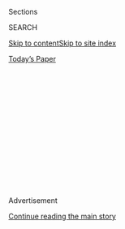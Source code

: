 <div id="app">

<div>

<div>

<div>

<div class="NYTAppHideMasthead css-1q2w90k e1suatyy0">

<div class="section css-ui9rw0 e1suatyy2">

<div class="css-eph4ug er09x8g0">

<div class="css-6n7j50">

</div>

<span class="css-1dv1kvn">Sections</span>

<div class="css-10488qs">

<span class="css-1dv1kvn">SEARCH</span>

</div>

[Skip to content](#site-content)[Skip to site
index](#site-index)

</div>

<div class="css-10698na e1huz5gh0">

</div>

</div>

<div id="masthead-bar-one" class="section hasLinks css-15hmgas e1csuq9d3">

<div class="css-uqyvli e1csuq9d0">

</div>

<div class="css-1uqjmks e1csuq9d1">

</div>

<div class="css-9e9ivx">

[](https://myaccount.nytimes3xbfgragh.onion/auth/login?response_type=cookie&client_id=vi)

</div>

<div class="css-1bvtpon e1csuq9d2">

[Today’s
Paper](https://www.nytimes3xbfgragh.onion/section/todayspaper)

</div>

</div>

</div>

</div>

<div data-aria-hidden="false">

<div id="site-content" data-role="main">

<div>

<div class="css-1aor85t" style="opacity:0.000000001;z-index:-1;visibility:hidden">

<div class="css-1hqnpie">

<div class="css-epjblv">

<span class="css-17xtcya">[Opinion](/section/opinion)</span><span class="css-x15j1o">|</span><span class="css-fwqvlz">The
Less Impossible Israeli-Palestinian
Peace</span>

</div>

<div class="css-k008qs">

<div class="css-1iwv8en">

<span class="css-18z7m18"></span>

<div>

</div>

</div>

<span class="css-1n6z4y">https://nyti.ms/2Ewd4Lo</span>

<div class="css-1705lsu">

<div class="css-4xjgmj">

<div class="css-4skfbu" data-role="toolbar" data-aria-label="Social Media Share buttons, Save button, and Comments Panel with current comment count" data-testid="share-tools">

  - 
  - 
  - 
  - 
    
    <div class="css-6n7j50">
    
    </div>

  - 
  - 

</div>

</div>

</div>

</div>

</div>

</div>

<div id="NYT_TOP_BANNER_REGION" class="css-13pd83m">

</div>

<div id="top-wrapper" class="css-1sy8kpn">

<div id="top-slug" class="css-l9onyx">

Advertisement

</div>

[Continue reading the main
story](#after-top)

<div class="ad top-wrapper" style="text-align:center;height:100%;display:block;min-height:250px">

<div id="top" class="place-ad" data-position="top" data-size-key="top">

</div>

</div>

<div id="after-top">

</div>

</div>

<div>

<div class="css-v5btjw etb61u70">

<div class="css-v05ibm etb61u71">

[Opinion](/section/opinion)

</div>

</div>

<div id="sponsor-wrapper" class="css-1hyfx7x">

<div id="sponsor-slug" class="css-19vbshk">

Supported by

</div>

[Continue reading the main
story](#after-sponsor)

<div id="sponsor" class="ad sponsor-wrapper" style="text-align:center;height:100%;display:block">

</div>

<div id="after-sponsor">

</div>

</div>

<div class="css-186x18t">

</div>

<div class="css-1vkm6nb ehdk2mb0">

# The Less Impossible Israeli-Palestinian Peace

</div>

The two-state idea is comatose but not dead.

<div class="css-18e8msd">

<div class="css-vp77d3 epjyd6m0">

<div class="css-1p10dcb ey68jwv0" data-aria-hidden="true">

[![Roger
Cohen](https://static01.graylady3jvrrxbe.onion/images/2014/11/01/opinion/cohen-circular/cohen-circular-thumbLarge-v6.png
"Roger Cohen")](https://www.nytimes3xbfgragh.onion/by/roger-cohen)

</div>

<div class="css-1baulvz">

By [<span class="css-1baulvz last-byline" itemprop="name">Roger
Cohen</span>](https://www.nytimes3xbfgragh.onion/by/roger-cohen)

<div class="css-8atqhb">

Opinion Columnist

</div>

</div>

</div>

  - July 31,
    2020

  - 
    
    <div class="css-4xjgmj">
    
    <div class="css-d8bdto" data-role="toolbar" data-aria-label="Social Media Share buttons, Save button, and Comments Panel with current comment count" data-testid="share-tools">
    
      - 
      - 
      - 
      - 
        
        <div class="css-6n7j50">
        
        </div>
    
      - 
      - 
    
    </div>
    
    </div>

</div>

<div class="css-79elbk" data-testid="photoviewer-wrapper">

<div class="css-z3e15g" data-testid="photoviewer-wrapper-hidden">

</div>

<div class="css-1a48zt4 ehw59r15" data-testid="photoviewer-children">

![<span class="css-16f3y1r e13ogyst0" data-aria-hidden="true">The Dome
of the Rock, in Jerusalem’s Old City, a holy site that Jews call Temple
Mount and Muslims call the Noble
Sanctuary.</span><span class="css-cnj6d5 e1z0qqy90" itemprop="copyrightHolder"><span class="css-1ly73wi e1tej78p0">Credit...</span><span><span>Ammar
Awad/Reuters</span></span></span>](https://static01.graylady3jvrrxbe.onion/images/2020/07/31/opinion/31cohenWeb/merlin_168152001_a0c3adaf-6181-41d2-9c1d-fb79543f7c1e-articleLarge.jpg?quality=75&auto=webp&disable=upscale)

</div>

</div>

</div>

<div class="section meteredContent css-1r7ky0e" name="articleBody" itemprop="articleBody">

<div class="css-1fanzo5 StoryBodyCompanionColumn">

<div class="css-53u6y8">

Let’s play the Israel-Palestine impossibility game. It’s timely because
the two-state peace for which I have long argued is now widely deemed
unattainable. The answer, as one of the most thoughtful observers of the
conflict, [Peter Beinart, has recently
argued](https://www.nytimes3xbfgragh.onion/2020/07/08/opinion/israel-annexation-two-state-solution.html),
must be one state with equal rights for Jews and Palestinians, “a Jewish
home that is not a Jewish state.”

Beinart, the editor at large of Jewish Currents and a longtime two-state
advocate, *changed his mind.* Yes, it’s still possible. He gave up a
core conviction, based on the evidence. I salute that rare capacity in
an America of declaimed certainties, even as I disagree.

The impossibility game goes like this: You list the reasons that a
two-state outcome is impossible, before listing the reasons that a
one-state solution is impossible, and then you decide which of the two
is *less impossible.* As you do so, set aside the fact that history is a
catalog of “impossible” events. Lastly, draw conclusions that reflect
the enigma of personal conviction.

Here we go. A two-state peace is impossible because the 53-year Israeli
occupation of the West Bank has gone too far to be undone; because the
conquest has become so accepted that only a handful of Jewish members of
the Knesset will even use the word “occupation”; because Messianic
Israeli nationalism, with its claim to all the land between the
Mediterranean and Jordan River, has grown inexorably since the
assassination of Prime Minister Yitzhak Rabin a quarter-century ago;
because President Trump’s United States has given carte blanche to that
nationalism through a so-called peace plan contemptuous of viable
Palestinian statehood; because Israeli annexation of parts of the West
Bank is a growing possibility [invoked regularly by Prime Minister
Benjamin
Netanyahu](https://www.nytimes3xbfgragh.onion/2020/01/28/world/middleeast/israel-west-bank-annex-sovereignty.html);
because some 640,000 Jewish settlers now live in the West Bank and East
Jerusalem; because the Palestinians have never been weaker; because the
Palestinians have never been more abandoned by Arab states; because the
Palestinian Authority, a supposedly interim form of self-government, has
become the corrupt, undemocratic agent of Palestinian emasculation;
because the infrastructure and economy of Israeli dominion are
irreversible; because power on the Israeli side corrupts and
powerlessness for Palestinians leads to the chimera of victimhood;
because young Palestinians now prefer the one-state idea; because
Israelis, post-Oslo, have other things on their minds.

</div>

</div>

<div class="css-1fanzo5 StoryBodyCompanionColumn">

<div class="css-53u6y8">

A one-state peace is impossible, on the other hand, because Jews who for
millenniums dreamed of their own homeland will not suddenly concede this
was misguided and believe, the Holocaust notwithstanding, in the
kindness of strangers; because Jews had a “home” before in places like
the Netherlands, France and Germany, and concluded from the way their
patriotism led to annihilation that a home was not enough; because a
United States of Jews and Palestinians in the Holy Land could never
agree on a school textbook, or the composition of its army, or indeed
the very name of the state; because Lebanon, Syria and Iraq suggest the
limited chances in the Middle East of harmonious existence among
different national and religious groups; because a country whose birth
would be a day of liberation for half the population and for the other
half a day of catastrophe is unworkable; because Palestinians and Jews
singing “Kumbaya” together in the increasingly nationalist and
discriminatory Israel of the Jewish Nation State Law is far-fetched;
because the hatred between Jews and Arabs is more amenable to an
equitable divorce than to forced cohabitation; because many Palestinians
still seek the destruction of Israel and would see one state as the
partial attainment of that goal; because geography and demography
suggest one state would end up as an Arab state in Israel’s stead.

It’s a tough call. I think a two-state peace is less impossible and more
desirable in part because I am sure the only way to something resembling
one state, a confederation for example, is through the establishment of
two states, Israeli and Palestinian, living beside each other in peace
and security for decades.

When France and Germany, after 1945, opted for reconciliation after
repeated wars, they did not abolish their borders; they knitted together
forms of cooperation that ultimately made the borders invisible and
irrelevant.

The [two-state idea is comatose until Trump is
gone](https://www.nytimes3xbfgragh.onion/2017/12/07/us/politics/trump-jerusalem-palestinians.html),
and Netanyahu is gone, and Mahmoud Abbas, the president of the
Palestinian Authority, is gone — and then some. But it is no more
“impossible” than was the fall of the Berlin Wall or the disappearance
of the Soviet Union. “There is a distinction between a coma and being
dead,” Jeremy Ben-Ami, the president of the nonprofit advocacy group J
Street, told me.

But the one-state idea is dead on arrival. It does not add up, a
21st-century fantasy built on the pretense that the 20th century did not
exist.

</div>

</div>

<div class="css-1fanzo5 StoryBodyCompanionColumn">

<div class="css-53u6y8">

I mentioned personal conviction. People do not reason in a vacuum. I am
not persuaded, as Beinart seems to be, that one state would guarantee
Jews’ security, the ultimate raison d’être of Israel. Therefore, I
cannot support it.

Here are my convictions, [as I expressed them in a column six years
ago](https://www.nytimes3xbfgragh.onion/2014/07/30/opinion/roger-cohen-zionism-and-israels-war-with-hamas-in-gaza.html).
I have not changed my mind.

> I am a Zionist because the story of my forebears convinces me that
> Jews needed the state voted into existence by United Nations
> Resolution 181 of 1947, calling for the establishment of two states —
> one Jewish, one Arab — in Mandate Palestine. I am a Zionist who
> believes in the words of Israel’s founding charter of 1948 declaring
> that the nascent state would be based “on freedom, justice and peace
> as envisaged by the prophets of Israel.”
> 
> What I cannot accept, however, is the perversion of Zionism that has
> seen the inexorable growth of a Messianic Israeli nationalism claiming
> all the land between the Mediterranean and the Jordan River; that has
> … produced the systematic oppression of another people in the West
> Bank; that has led to the steady expansion of Israeli settlements on
> the very West Bank land of any Palestinian state; that isolates
> moderate Palestinians … in the name of divide-and-rule; that pursues
> policies that will make it impossible to remain a Jewish and
> democratic state; that seeks tactical advantage rather than the
> strategic breakthrough of a two-state peace; that blockades Gaza with
> 1.8 million people locked in its prison and is then surprised by the
> periodic eruptions of the inmates; and that responds
> disproportionately to attack.

This, as a Zionist, I cannot accept. The way out of the impasse is the
less impossible path: two states.

</div>

</div>

<div>

</div>

<div class="css-1fanzo5 StoryBodyCompanionColumn">

<div class="css-53u6y8">

*The Times is committed to publishing* [*a diversity of
letters*](https://www.nytimes3xbfgragh.onion/2019/01/31/opinion/letters/letters-to-editor-new-york-times-women.html)
*to the editor. We’d like to hear what you think about this or any of
our articles. Here are some*
[*tips*](https://help.nytimes3xbfgragh.onion/hc/en-us/articles/115014925288-How-to-submit-a-letter-to-the-editor)*.
And here’s our email:*
[*letters@NYTimes.com*](mailto:letters@NYTimes.com)*.*

*Follow The New York Times Opinion section on*
[*Facebook*](https://www.facebookcorewwwi.onion/nytopinion)*,* [*Twitter
(@NYTopinion)*](http://twitter.com/NYTOpinion) *and*
[*Instagram*](https://www.instagram.com/nytopinion/)*.*

</div>

</div>

</div>

<div>

</div>

<div>

</div>

<div>

</div>

<div>

<div id="bottom-wrapper" class="css-1ede5it">

<div id="bottom-slug" class="css-l9onyx">

Advertisement

</div>

[Continue reading the main
story](#after-bottom)

<div id="bottom" class="ad bottom-wrapper" style="text-align:center;height:100%;display:block;min-height:90px">

</div>

<div id="after-bottom">

</div>

</div>

</div>

</div>

</div>

## Site Index

<div>

</div>

## Site Information Navigation

  - [© <span>2020</span> <span>The New York Times
    Company</span>](https://help.nytimes3xbfgragh.onion/hc/en-us/articles/115014792127-Copyright-notice)

<!-- end list -->

  - [NYTCo](https://www.nytco.com/)
  - [Contact
    Us](https://help.nytimes3xbfgragh.onion/hc/en-us/articles/115015385887-Contact-Us)
  - [Work with us](https://www.nytco.com/careers/)
  - [Advertise](https://nytmediakit.com/)
  - [T Brand Studio](http://www.tbrandstudio.com/)
  - [Your Ad
    Choices](https://www.nytimes3xbfgragh.onion/privacy/cookie-policy#how-do-i-manage-trackers)
  - [Privacy](https://www.nytimes3xbfgragh.onion/privacy)
  - [Terms of
    Service](https://help.nytimes3xbfgragh.onion/hc/en-us/articles/115014893428-Terms-of-service)
  - [Terms of
    Sale](https://help.nytimes3xbfgragh.onion/hc/en-us/articles/115014893968-Terms-of-sale)
  - [Site
    Map](https://spiderbites.nytimes3xbfgragh.onion)
  - [Help](https://help.nytimes3xbfgragh.onion/hc/en-us)
  - [Subscriptions](https://www.nytimes3xbfgragh.onion/subscription?campaignId=37WXW)

</div>

</div>

</div>

</div>
